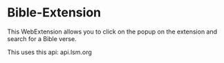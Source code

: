 # Bible-Extension
This WebExtension allows you to click on the popup on the extension and search for a Bible verse.

This uses this api: api.lsm.org
